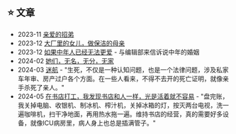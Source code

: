 ## ⭐ 文章

- 2023-11 [亲爱的招弟](https://boyamedia.com/category/detail/18660/)
- 2023-12 [大厂里的女儿，做保洁的母亲](https://boyamedia.com/category/detail/18734/)
- 2023-12 [如果中年人已经无法更爱](https://boyamedia.com/category/detail/18769/) - 与编辑部来信诉说中年的婚姻
- 2024-02 [她们，无名，无分，无家](https://mp.weixin.qq.com/s/lGSKm2HrxfrYXUID3-Cuiw)
- 2024-03 [迷航](https://boyamedia.com/category/detail/19242/) - "生死，不仅是一种认知问题，也是一个法律问题，涉及私家车年审、房产过户各个方面。在一些人看来，不得不去开的死亡证明，就像亲手杀死了亲人。"
- 2024-05 [在书店打工，我发现书店和人一样，光是活着就不容易](https://www.lifeweek.com.cn/article/225529) - "盘完账，我关掉电脑、收银机、制冰机、榨汁机，关掉冰箱的灯，按灭两台电视，洗一遍咖啡机，扫干净地面，再用热水拖一遍。维持书店的经营，真的需要好多设备，就像ICU病房里，病人身上也总是插满管子。"
